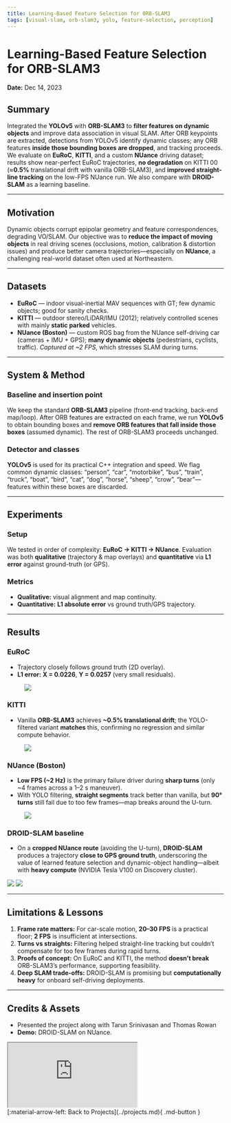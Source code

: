 ```yaml
---
title: Learning-Based Feature Selection for ORB-SLAM3
tags: [visual-slam, orb-slam3, yolo, feature-selection, perception]
---
```


# Learning-Based Feature Selection for ORB-SLAM3

**Date:** Dec 14, 2023  

## Summary

Integrated the **YOLOv5** with **ORB-SLAM3** to **filter features on dynamic objects** and improve data association in visual SLAM. After ORB keypoints are extracted, detections from YOLOv5 identify dynamic classes; any ORB features **inside those bounding boxes are dropped**, and tracking proceeds. We evaluate on **EuRoC**, **KITTI**, and a custom **NUance** driving dataset; results show near-perfect EuRoC trajectories, **no degradation** on KITTI 00 (≈**0.5%** translational drift with vanilla ORB-SLAM3), and **improved straight-line tracking** on the low-FPS NUance run. We also compare with **DROID-SLAM** as a learning baseline.

---

## Motivation

Dynamic objects corrupt epipolar geometry and feature correspondences, degrading VO/SLAM. Our objective was to **reduce the impact of moving objects** in real driving scenes (occlusions, motion, calibration & distortion issues) and produce better camera trajectories—especially on **NUance**, a challenging real-world dataset often used at Northeastern. 

---

## Datasets

- **EuRoC** — indoor visual-inertial MAV sequences with GT; few dynamic objects; good for sanity checks.  
- **KITTI** — outdoor stereo/LiDAR/IMU (2012); relatively controlled scenes with mainly **static parked** vehicles.  
- **NUance (Boston)** — custom ROS bag from the NUance self-driving car (cameras + IMU + GPS); **many dynamic objects** (pedestrians, cyclists, traffic). *Captured at ~2 FPS*, which stresses SLAM during turns. 

---

## System & Method

### Baseline and insertion point
We keep the standard **ORB-SLAM3** pipeline (front-end tracking, back-end map/loop). After ORB features are extracted on each frame, we run **YOLOv5** to obtain bounding boxes and **remove ORB features that fall inside those boxes** (assumed dynamic). The rest of ORB-SLAM3 proceeds unchanged. 

### Detector and classes
**YOLOv5** is used for its practical C++ integration and speed. We flag common dynamic classes: “person”, “car”, “motorbike”, “bus”, “train”, “truck”, “boat”, “bird”, “cat”, “dog”, “horse”, “sheep”, “crow”, “bear”—features within these boxes are discarded.  

---

## Experiments

### Setup
We tested in order of complexity: **EuRoC → KITTI → NUance**. Evaluation was both **qualitative** (trajectory & map overlays) and **quantitative** via **L1 error** against ground-truth (or GPS).  
### Metrics
- **Qualitative:** visual alignment and map continuity.  
- **Quantitative:** **L1 absolute error** vs ground truth/GPS trajectory. 

---
## Results

<div class="side-by-side" markdown="1">
<div markdown>

### EuRoC
- Trajectory closely follows ground truth (2D overlay).  
- **L1 error:** **X = 0.0226**, **Y = 0.0257** (very small residuals).

</div>
<figure class="side-figure">
  <img src="../../assets/img/rsn-orb-slam/euroc.png">
</figure>
</div>

<div class="side-by-side" markdown="1">
<div markdown>

### KITTI
- Vanilla **ORB-SLAM3** achieves **~0.5% translational drift**; the YOLO-filtered variant **matches** this, confirming no regression and similar compute behavior.

</div>
<figure class="side-figure">
  <img src="../../assets/img/rsn-orb-slam/kitti.png">
</figure>
</div>

<div class="side-by-side" markdown="1">
<div markdown>

### NUance (Boston)
- **Low FPS (~2 Hz)** is the primary failure driver during **sharp turns** (only ~4 frames across a 1–2 s maneuver).  
- With YOLO filtering, **straight segments** track better than vanilla, but **90° turns** still fail due to too few frames—map breaks around the U-turn.
</div>
<figure class="side-figure">
  <img src="../../assets/img/rsn-orb-slam/nuance-uturn.png" >
</figure>
</div>

### DROID-SLAM baseline
- On a **cropped NUance route** (avoiding the U-turn), **DROID-SLAM** produces a trajectory **close to GPS ground truth**, underscoring the value of learned feature selection and dynamic-object handling—albeit with **heavy compute** (NVIDIA Tesla V100 on Discovery cluster).
<div class="media-strip">
<img src="../../assets/img/rsn-orb-slam/droidslamresult.png">
<img src="../../assets/img/rsn-orb-slam/groundtruth.png">
</div>

---

## Limitations & Lessons

1) **Frame rate matters:** For car-scale motion, **20–30 FPS** is a practical floor; **2 FPS** is insufficient at intersections.  
2) **Turns vs straights:** Filtering helped straight-line tracking but couldn’t compensate for too few frames during rapid turns.  
3) **Proofs of concept:** On EuRoC and KITTI, the method **doesn’t break** ORB-SLAM3’s performance, supporting feasibility.  
4) **Deep SLAM trade-offs:** DROID-SLAM is promising but **computationally heavy** for onboard self-driving deployments.

---

<!-- ## Future Work

- **Real-time integration in ROS:** connect **ORB-SLAM3 + YOLOv5 + stereo** with minimal per-frame latency; compare multiple SLAM systems under the same stack.  
- **Better dynamics modeling:** upgrade to **segmentation masks** (e.g., newer YOLO with seg) instead of boxes; move beyond class-assumptions to **actual motion-based dynamics**.  
- **Data collection hygiene:** ensure higher FPS and more consistent turning behavior to improve sequence viability.  
--- -->

## Credits & Assets

- Presented the project along with Tarun Srinivasan and Thomas Rowan 
- **Demo:** DROID-SLAM on NUance.
<div class="video-embed">
  <iframe
    src="https://www.youtube-nocookie.com/embed/xo5Cw8TEuJM?rel=0&modestbranding=1"
    title="DROID-SLAM on NUance"
    loading="lazy"
    allow="accelerometer; clipboard-write; encrypted-media; gyroscope; picture-in-picture; web-share"
    allowfullscreen
  ></iframe>
</div>

<div class="backbar" markdown>
[:material-arrow-left: Back to Projects](../projects.md){ .md-button }
</div>
